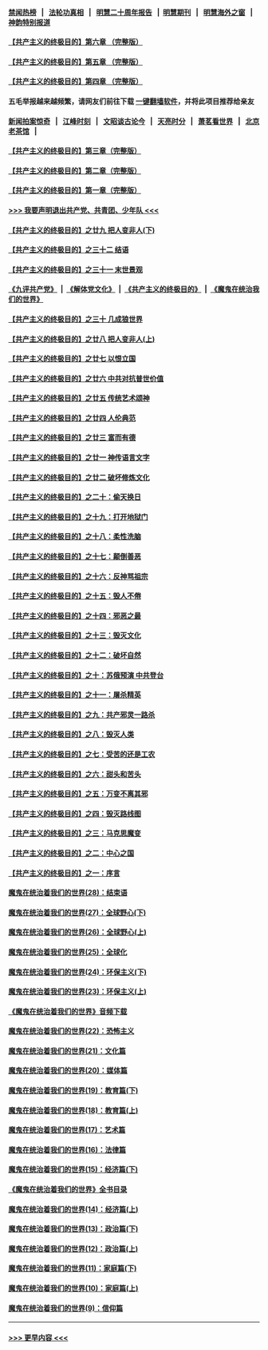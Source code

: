 #### [禁闻热榜](热点新闻.md?=0)  &nbsp;&nbsp;|&nbsp;&nbsp; [法轮功真相](https://github.com/gfw-breaker/truth/blob/master/README.md?=0) &nbsp;&nbsp;|&nbsp;&nbsp; [明慧二十周年报告](https://github.com/gfw-breaker/mh-reports/blob/master/README.md?=0) &nbsp;&nbsp;|&nbsp;&nbsp;[明慧期刊](https://github.com/gfw-breaker/mh-qikan) &nbsp;&nbsp;|&nbsp;&nbsp; [明慧海外之窗](https://github.com/gfw-breaker/mh-news/blob/master/README.md?=0) &nbsp;&nbsp;|&nbsp;&nbsp; [神韵特别报道](https://github.com/gfw-breaker/mh-news/blob/master/shenyun.md?=0)
#### [【共产主义的终极目的】第六章 （完整版）](../pages/nsc422/n11428913.md?t=03132102) 
#### [【共产主义的终极目的】第五章 （完整版）](../pages/nsc422/n11428912.md?t=03132102) 
#### [【共产主义的终极目的】第四章 （完整版）](../pages/nsc422/n11428907.md?t=03132102) 
#### 五毛举报越来越频繁，请网友们前往下载 [一键翻墙软件](https://github.com/gfw-breaker/ssr-accounts)，并将此项目推荐给亲友
#### [新闻拍案惊奇](https://github.com/gfw-breaker/banned-news/blob/master/pages/link4.md) &nbsp;&nbsp;|&nbsp;&nbsp; [江峰时刻](https://github.com/gfw-breaker/banned-news/blob/master/pages/link4.md) &nbsp;&nbsp;|&nbsp;&nbsp; [文昭谈古论今](https://github.com/gfw-breaker/banned-news/blob/master/pages/link4.md) &nbsp;&nbsp;|&nbsp;&nbsp; [天亮时分](https://github.com/gfw-breaker/banned-news/blob/master/pages/link4.md) &nbsp;&nbsp;|&nbsp;&nbsp; [萧茗看世界](https://github.com/gfw-breaker/banned-news/blob/master/pages/link4.md) &nbsp;&nbsp;|&nbsp;&nbsp; [北京老茶馆](https://github.com/gfw-breaker/banned-news/blob/master/pages/link4.md) &nbsp;&nbsp;|&nbsp;&nbsp; 
#### [【共产主义的终极目的】第三章（完整版）](../pages/nsc422/n11428848.md?t=03132102) 
#### [【共产主义的终极目的】第二章（完整版）](../pages/nsc422/n11428831.md?t=03132102) 
#### [【共产主义的终极目的】第一章（完整版）](../pages/nsc422/n11417651.md?t=03132102) 
#### [>>> 我要声明退出共产党、共青团、少年队 <<<](https://github.com/begood0513/goodnews/blob/master/quit/letter.md) 
#### [【共产主义的终极目的】之廿九 把人变非人(下)](../pages/nsc422/n11344140.md?t=03132102) 
#### [【共产主义的终极目的】之三十二 结语](../pages/nsc422/n11360535.md?t=03132102) 
#### [【共产主义的终极目的】之三十一 末世景观](../pages/nsc422/n11351129.md?t=03132102) 
#### [《九评共产党》](https://github.com/begood0513/9ping.md/blob/master/README.md) &nbsp;|&nbsp; [《解体党文化》](../../../../jtdwh.md/blob/master/README.md)  &nbsp;|&nbsp; [《共产主义的终极目的》](../../../../gczydzjmd.md/blob/master/README.md) &nbsp;|&nbsp; [《魔鬼在统治我们的世界》](../../../../mgztzwmdsj.md/blob/master/README.md) 
#### [【共产主义的终极目的】之三十 几成狼世界](../pages/nsc422/n11348280.md?t=03132102) 
#### [【共产主义的终极目的】之廿八 把人变非人(上)](../pages/nsc422/n11340492.md?t=03132102) 
#### [【共产主义的终极目的】之廿七 以恨立国](../pages/nsc422/n11336944.md?t=03132102) 
#### [【共产主义的终极目的】之廿六 中共对抗普世价值](../pages/nsc422/n11324785.md?t=03132102) 
#### [【共产主义的终极目的】之廿五 传统艺术颂神](../pages/nsc422/n11296396.md?t=03132102) 
#### [【共产主义的终极目的】之廿四 人伦典范](../pages/nsc422/n11296397.md?t=03132102) 
#### [【共产主义的终极目的】之廿三 富而有德](../pages/nsc422/n11283598.md?t=03132102) 
#### [【共产主义的终极目的】之廿一 神传语言文字](../pages/nsc422/n11263265.md?t=03132102) 
#### [【共产主义的终极目的】之廿二 破坏修炼文化](../pages/nsc422/n11245728.md?t=03132102) 
#### [【共产主义的终极目的】之二十：偷天换日](../pages/nsc422/n11238846.md?t=03132102) 
#### [【共产主义的终极目的】之十九：打开地狱门](../pages/nsc422/n11206376.md?t=03132102) 
#### [【共产主义的终极目的】之十八：柔性洗脑](../pages/nsc422/n11199994.md?t=03132102) 
#### [【共产主义的终极目的】之十七：颠倒善恶](../pages/nsc422/n11179782.md?t=03132102) 
#### [【共产主义的终极目的】之十六：反神骂祖宗](../pages/nsc422/n11166798.md?t=03132102) 
#### [【共产主义的终极目的】之十五：毁人不倦](../pages/nsc422/n11166792.md?t=03132102) 
#### [【共产主义的终极目的】之十四：邪恶之最](../pages/nsc422/n11150249.md?t=03132102) 
#### [【共产主义的终极目的】之十三：毁灭文化](../pages/nsc422/n11135227.md?t=03132102) 
#### [【共产主义的终极目的】之十二：破坏自然](../pages/nsc422/n11135214.md?t=03132102) 
#### [【共产主义的终极目的】之十：苏俄预演 中共登台](../pages/nsc422/n11118424.md?t=03132102) 
#### [【共产主义的终极目的】之十一：屠杀精英](../pages/nsc422/n11118442.md?t=03132102) 
#### [【共产主义的终极目的】之九：共产邪灵一路杀](../pages/nsc422/n11114139.md?t=03132102) 
#### [【共产主义的终极目的】之八：毁灭人类](../pages/nsc422/n11108503.md?t=03132102) 
#### [【共产主义的终极目的】之七：受苦的还是工农](../pages/nsc422/n11101809.md?t=03132102) 
#### [【共产主义的终极目的】之六：甜头和苦头](../pages/nsc422/n11096971.md?t=03132102) 
#### [【共产主义的终极目的】之五：万变不离其邪](../pages/nsc422/n11091285.md?t=03132102) 
#### [【共产主义的终极目的】之四：毁灭路线图](../pages/nsc422/n11086284.md?t=03132102) 
#### [【共产主义的终极目的】之三：马克思魔变](../pages/nsc422/n11061941.md?t=03132102) 
#### [【共产主义的终极目的】之二：中心之国](../pages/nsc422/n11047728.md?t=03132102) 
#### [【共产主义的终极目的】之一：序言](../pages/nsc422/n11086077.md?t=03132102) 
#### [魔鬼在统治着我们的世界(28)：结束语](../pages/nsc422/n10936246.md?t=03132102) 
#### [魔鬼在统治着我们的世界(27)：全球野心(下)](../pages/nsc422/n10928319.md?t=03132102) 
#### [魔鬼在统治着我们的世界(26)：全球野心(上)](../pages/nsc422/n10900318.md?t=03132102) 
#### [魔鬼在统治着我们的世界(25)：全球化](../pages/nsc422/n10788205.md?t=03132102) 
#### [魔鬼在统治着我们的世界(24)：环保主义(下)](../pages/nsc422/n10695307.md?t=03132102) 
#### [魔鬼在统治着我们的世界(23)：环保主义(上)](../pages/nsc422/n10688613.md?t=03132102) 
#### [《魔鬼在统治着我们的世界》音频下载](../pages/nsc422/n10635553.md?t=03132102) 
#### [魔鬼在统治着我们的世界(22)：恐怖主义](../pages/nsc422/n10614727.md?t=03132102) 
#### [魔鬼在统治着我们的世界(21)：文化篇](../pages/nsc422/n10597706.md?t=03132102) 
#### [魔鬼在统治着我们的世界(20)：媒体篇](../pages/nsc422/n10586579.md?t=03132102) 
#### [魔鬼在统治着我们的世界(19)：教育篇(下)](../pages/nsc422/n10564808.md?t=03132102) 
#### [魔鬼在统治着我们的世界(18)：教育篇(上)](../pages/nsc422/n10526970.md?t=03132102) 
#### [魔鬼在统治着我们的世界(17)：艺术篇](../pages/nsc422/n10499093.md?t=03132102) 
#### [魔鬼在统治着我们的世界(16)：法律篇](../pages/nsc422/n10485969.md?t=03132102) 
#### [魔鬼在统治着我们的世界(15)：经济篇(下)](../pages/nsc422/n10469975.md?t=03132102) 
#### [《魔鬼在统治着我们的世界》全书目录](../pages/nsc422/n10464261.md?t=03132102) 
#### [魔鬼在统治着我们的世界(14)：经济篇(上)](../pages/nsc422/n10457370.md?t=03132102) 
#### [魔鬼在统治着我们的世界(13)：政治篇(下)](../pages/nsc422/n10448270.md?t=03132102) 
#### [魔鬼在统治着我们的世界(12)：政治篇(上)](../pages/nsc422/n10444576.md?t=03132102) 
#### [魔鬼在统治着我们的世界(11)：家庭篇(下)](../pages/nsc422/n10440961.md?t=03132102) 
#### [魔鬼在统治着我们的世界(10)：家庭篇(上)](../pages/nsc422/n10435448.md?t=03132102) 
#### [魔鬼在统治着我们的世界(9)：信仰篇](../pages/nsc422/n10432159.md?t=03132102) 

----
#### [ >>> 更早内容 <<< ](../indexes/nsc422-earlier.md)
